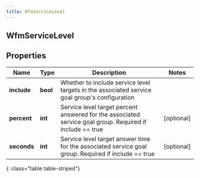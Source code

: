 ```yaml
---
title: WfmServiceLevel
---
```

## WfmServiceLevel

## Properties

|Name | Type | Description | Notes|
|------------ | ------------- | ------------- | -------------|
| **include** | **bool** | Whether to include service level targets in the associated service goal group&#39;s configuration | |
| **percent** | **int** | Service level target percent answered for the associated service goal group. Required if include == true | [optional] |
| **seconds** | **int** | Service level target answer time for the associated service goal group. Required if include == true | [optional] |
{: class="table table-striped"}


